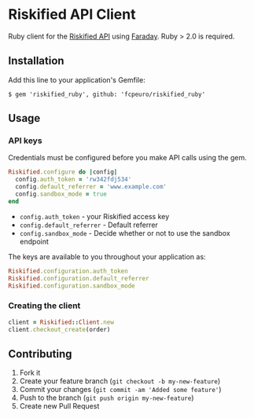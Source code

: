 # Riskified API Client

Ruby client for the [Riskified API](https://apiref.riskified.com) using [Faraday](https://github.com/technoweenie/faraday).  Ruby > 2.0 is required.

## Installation

Add this line to your application's Gemfile:

    $ gem 'riskified_ruby', github: 'fcpeuro/riskified_ruby'

## Usage

### API keys

Credentials must be configured before you make API calls using the gem.

```ruby
Riskified.configure do |config|
  config.auth_token = 'rw342fdj534'
  config.default_referrer = 'www.example.com'
  config.sandbox_mode = true
end
```

* `config.auth_token` - your Riskified access key
* `config.default_referrer` - Default referrer
* `config.sandbox_mode` - Decide whether or not to use the sandbox endpoint

The keys are available to you throughout your application as:

```ruby
Riskified.configuration.auth_token
Riskified.configuration.default_referrer
Riskified.configuration.sandbox_mode
```

### Creating the client

```ruby
client = Riskified::Client.new
client.checkout_create(order)
```

## Contributing

1. Fork it
2. Create your feature branch (`git checkout -b my-new-feature`)
3. Commit your changes (`git commit -am 'Added some feature'`)
4. Push to the branch (`git push origin my-new-feature`)
5. Create new Pull Request
